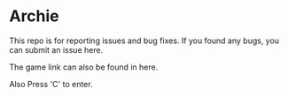 # Archie

This repo is for reporting issues and bug fixes. If you found any bugs, you can submit an issue here.

The game link can also be found in here.


Also Press 'C' to enter.
